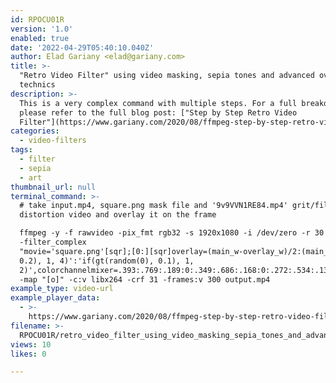```yaml
---
id: RPOCU01R
version: '1.0'
enabled: true
date: '2022-04-29T05:40:10.040Z'
author: Elad Gariany <elad@gariany.com>
title: >-
  "Retro Video Filter" using video masking, sepia tones and advanced overlaying
  technics
description: >-
  This is a very complex command with multiple steps. For a full breakdown,
  please refer to the full blog post: ["Step by Step Retro Video
  Filter"](https://www.gariany.com/2020/08/ffmpeg-step-by-step-retro-video-filter/index.html).
categories:
  - video-filters
tags:
  - filter
  - sepia
  - art
thumbnail_url: null
terminal_command: >-
  # take input.mp4, square.png mask file and '9v9VVN1RE84.mp4' grit/film
  distortion video and overlay it on the frame

  ffmpeg -y -f rawvideo -pix_fmt rgb32 -s 1920x1080 -i /dev/zero -r 30
  -filter_complex
  "movie='square.png'[sqr];[0:][sqr]overlay=(main_w-overlay_w)/2:(main_h-overlay_h)/2[canvas];[canvas]chromakey=0x008000:blend=0:similarity=0.15[canvas2];[0:][canvas2]overlay[canvas3];movie='input.mp4',scale=1920:1080[i1];[0:][i1]overlay='if(gt(random(0),
  0.2), 1, 4)':'if(gt(random(0), 0.1), 1,
  2)',colorchannelmixer=.393:.769:.189:0:.349:.686:.168:0:.272:.534:.131[i2];[i2][canvas3]overlay[mix1];movie='9v9VVN1RE84.mp4',scale=1920:1080[grit_i1];[grit_i1]chromakey=0x16FF0A:blend=0.2:similarity=0.3,colorchannelmixer=.3:.4:.3:0:.3:.4:.3:0:.3:.4:.3[grit1];[0:][mix1]overlay[o1];[o1][grit1]overlay[o]"
  -map "[o]" -c:v libx264 -crf 31 -frames:v 300 output.mp4
example_type: video-url
example_player_data:
  - >-
    https://www.gariany.com/2020/08/ffmpeg-step-by-step-retro-video-filter/result.mp4
filename: >-
  RPOCU01R/retro_video_filter_using_video_masking_sepia_tones_and_advanced_overlaying_technics.md
views: 10
likes: 0

---
```

